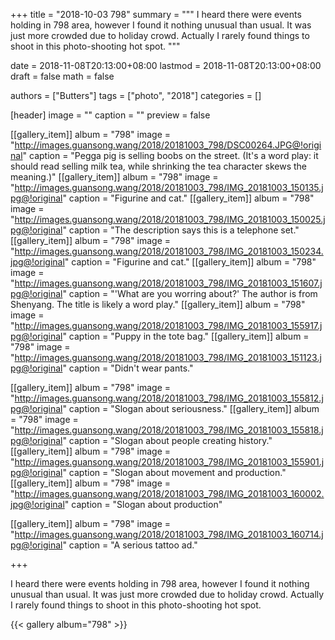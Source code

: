 +++
title = "2018-10-03 798"
summary = """
I heard there were events holding in 798 area,
however I found it nothing unusual than usual.
It was just more crowded due to holiday crowd.
Actually I rarely found things to shoot in this photo-shooting hot spot.
"""

date = 2018-11-08T20:13:00+08:00
lastmod = 2018-11-08T20:13:00+08:00
draft = false
math = false

authors = ["Butters"]
tags = ["photo", "2018"]
categories = []

[header]
image = ""
caption = ""
preview = false

[[gallery_item]]
album = "798"
image = "http://images.guansong.wang/2018/20181003_798/DSC00264.JPG@!original"
caption = "Pegga pig is selling boobs on the street. (It's a word play: it should read selling milk tea, while shrinking the tea character skews the meaning.)"
[[gallery_item]]
album = "798"
image = "http://images.guansong.wang/2018/20181003_798/IMG_20181003_150135.jpg@!original"
caption = "Figurine and cat."
[[gallery_item]]
album = "798"
image = "http://images.guansong.wang/2018/20181003_798/IMG_20181003_150025.jpg@!original"
caption = "The description says this is a telephone set."
[[gallery_item]]
album = "798"
image = "http://images.guansong.wang/2018/20181003_798/IMG_20181003_150234.jpg@!original"
caption = "Figurine and cat."
[[gallery_item]]
album = "798"
image = "http://images.guansong.wang/2018/20181003_798/IMG_20181003_151607.jpg@!original"
caption = "'What are you worring about?' The author is from Shenyang. The title is likely a word play."
[[gallery_item]]
album = "798"
image = "http://images.guansong.wang/2018/20181003_798/IMG_20181003_155917.jpg@!original"
caption = "Puppy in the tote bag."
[[gallery_item]]
album = "798"
image = "http://images.guansong.wang/2018/20181003_798/IMG_20181003_151123.jpg@!original"
caption = "Didn't wear pants."


[[gallery_item]]
album = "798"
image = "http://images.guansong.wang/2018/20181003_798/IMG_20181003_155812.jpg@!original"
caption = "Slogan about seriousness."
[[gallery_item]]
album = "798"
image = "http://images.guansong.wang/2018/20181003_798/IMG_20181003_155818.jpg@!original"
caption = "Slogan about people creating history."
[[gallery_item]]
album = "798"
image = "http://images.guansong.wang/2018/20181003_798/IMG_20181003_155901.jpg@!original"
caption = "Slogan about movement and production."
[[gallery_item]]
album = "798"
image = "http://images.guansong.wang/2018/20181003_798/IMG_20181003_160002.jpg@!original"
caption = "Slogan about production"

[[gallery_item]]
album = "798"
image = "http://images.guansong.wang/2018/20181003_798/IMG_20181003_160714.jpg@!original"
caption = "A serious tattoo ad."

+++

I heard there were events holding in 798 area,
however I found it nothing unusual than usual.
It was just more crowded due to holiday crowd.
Actually I rarely found things to shoot in this photo-shooting hot spot.

{{< gallery album="798" >}}